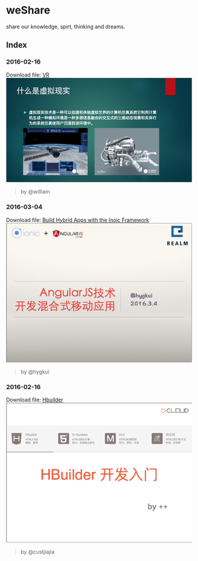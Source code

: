 # weShare
share our knowledge, spirt, thinking and dreams.

## Index

### 2016-02-16
Download file: [VR](./2016-03-11-VR/virtualReality.pdf)
![VR](./2016-03-11-VR/vr.png)
> by @william
> 

### 2016-03-04
Download file: [Build Hybrid Apps with the Inoic Framework](./2016-03-04-Ionic_Hybrid_AngularJS/Ionic.pdf)
![ionic](./2016-03-04-Ionic_Hybrid_AngularJS/ionic.png)
> by @hygkui
> 


### 2016-02-16
Download file: [Hbuilder](./2016-02-16-Hbuilder/Hbuilder.2.pdf)
![hbuilder](./2016-02-16-Hbuilder/hbuilder.png)
> by @custjiajia
> 


